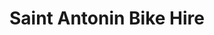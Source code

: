 ---
title: "Saint Antonin Bike Hire"
url: /saint-antonin-noble-val/saint-antonin-bike-hire/
shop: vélo
---